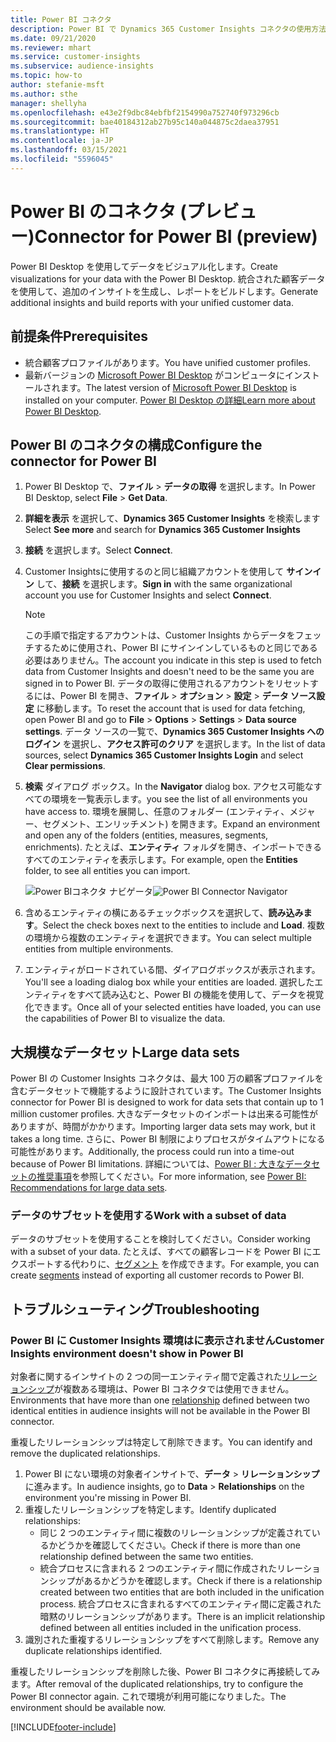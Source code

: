 ```yaml
---
title: Power BI コネクタ
description: Power BI で Dynamics 365 Customer Insights コネクタの使用方法を学びます。
ms.date: 09/21/2020
ms.reviewer: mhart
ms.service: customer-insights
ms.subservice: audience-insights
ms.topic: how-to
author: stefanie-msft
ms.author: sthe
manager: shellyha
ms.openlocfilehash: e43e2f9dbc84ebfbf2154990a752740f973296cb
ms.sourcegitcommit: bae40184312ab27b95c140a044875c2daea37951
ms.translationtype: HT
ms.contentlocale: ja-JP
ms.lasthandoff: 03/15/2021
ms.locfileid: "5596045"
---
```

# <a name="connector-for-power-bi-preview"></a><span data-ttu-id="4c3ed-103">Power BI のコネクタ (プレビュー)</span><span class="sxs-lookup"><span data-stu-id="4c3ed-103">Connector for Power BI (preview)</span></span>

<span data-ttu-id="4c3ed-104">Power BI Desktop を使用してデータをビジュアル化します。</span><span class="sxs-lookup"><span data-stu-id="4c3ed-104">Create visualizations for your data with the Power BI Desktop.</span></span> <span data-ttu-id="4c3ed-105">統合された顧客データを使用して、追加のインサイトを生成し、レポートをビルドします。</span><span class="sxs-lookup"><span data-stu-id="4c3ed-105">Generate additional insights and build reports with your unified customer data.</span></span>

## <a name="prerequisites"></a><span data-ttu-id="4c3ed-106">前提条件</span><span class="sxs-lookup"><span data-stu-id="4c3ed-106">Prerequisites</span></span>

- <span data-ttu-id="4c3ed-107">統合顧客プロファイルがあります。</span><span class="sxs-lookup"><span data-stu-id="4c3ed-107">You have unified customer profiles.</span></span>
- <span data-ttu-id="4c3ed-108">最新バージョンの [Microsoft Power BI Desktop](https://powerbi.microsoft.com/desktop/) がコンピュータにインストールされます。</span><span class="sxs-lookup"><span data-stu-id="4c3ed-108">The latest version of [Microsoft Power BI Desktop](https://powerbi.microsoft.com/desktop/) is installed on your computer.</span></span> <span data-ttu-id="4c3ed-109">[Power BI Desktop の詳細](/power-bi/desktop-what-is-desktop)</span><span class="sxs-lookup"><span data-stu-id="4c3ed-109">[Learn more about Power BI Desktop](/power-bi/desktop-what-is-desktop).</span></span>

## <a name="configure-the-connector-for-power-bi"></a><span data-ttu-id="4c3ed-110">Power BI のコネクタの構成</span><span class="sxs-lookup"><span data-stu-id="4c3ed-110">Configure the connector for Power BI</span></span>

1. <span data-ttu-id="4c3ed-111">Power BI Desktop で、**ファイル** > **データの取得** を選択します。</span><span class="sxs-lookup"><span data-stu-id="4c3ed-111">In Power BI Desktop, select **File** > **Get Data**.</span></span>

1. <span data-ttu-id="4c3ed-112">**詳細を表示** を選択して、**Dynamics 365 Customer Insights** を検索します</span><span class="sxs-lookup"><span data-stu-id="4c3ed-112">Select **See more** and search for **Dynamics 365 Customer Insights**</span></span>

1. <span data-ttu-id="4c3ed-113">**接続** を選択します。</span><span class="sxs-lookup"><span data-stu-id="4c3ed-113">Select **Connect**.</span></span>

1. <span data-ttu-id="4c3ed-114">Customer Insightsに使用するのと同じ組織アカウントを使用して **サインイン** して、**接続** を選択します。</span><span class="sxs-lookup"><span data-stu-id="4c3ed-114">**Sign in** with the same organizational account you use for Customer Insights and select **Connect**.</span></span>
   > [!NOTE]
   > <span data-ttu-id="4c3ed-115">この手順で指定するアカウントは、Customer Insights からデータをフェッチするために使用され、Power BI にサインインしているものと同じである必要はありません。</span><span class="sxs-lookup"><span data-stu-id="4c3ed-115">The account you indicate in this step is used to fetch data from Customer Insights and doesn't need to be the same you are signed in to Power BI.</span></span> <span data-ttu-id="4c3ed-116">データの取得に使用されるアカウントをリセットするには、Power BI を開き、**ファイル** > **オプション** > **設定** > **データ ソース設定** に移動します。</span><span class="sxs-lookup"><span data-stu-id="4c3ed-116">To reset the account that is used for data fetching, open Power BI and go to **File** > **Options** > **Settings** > **Data source settings**.</span></span> <span data-ttu-id="4c3ed-117">データ ソースの一覧で、**Dynamics 365 Customer Insights へのログイン** を選択し、**アクセス許可のクリア** を選択します。</span><span class="sxs-lookup"><span data-stu-id="4c3ed-117">In the list of data sources, select **Dynamics 365 Customer Insights Login** and select **Clear permissions**.</span></span>  

1. <span data-ttu-id="4c3ed-118">**検索** ダイアログ ボックス。</span><span class="sxs-lookup"><span data-stu-id="4c3ed-118">In the **Navigator** dialog box.</span></span> <span data-ttu-id="4c3ed-119">アクセス可能なすべての環境を一覧表示します。</span><span class="sxs-lookup"><span data-stu-id="4c3ed-119">you see the list of all environments you have access to.</span></span> <span data-ttu-id="4c3ed-120">環境を展開し、任意のフォルダー (エンティティ、メジャー、セグメント、エンリッチメント) を開きます。</span><span class="sxs-lookup"><span data-stu-id="4c3ed-120">Expand an environment and open any of the folders (entities, measures, segments, enrichments).</span></span> <span data-ttu-id="4c3ed-121">たとえば、**エンティティ** フォルダを開き、インポートできるすべてのエンティティを表示します。</span><span class="sxs-lookup"><span data-stu-id="4c3ed-121">For example, open the **Entities** folder, to see all entities you can import.</span></span>

   <span data-ttu-id="4c3ed-122">![Power BIコネクタ ナビゲータ](media/power-bi-navigator.png "Power BI コネクタ ナビゲーター")</span><span class="sxs-lookup"><span data-stu-id="4c3ed-122">![Power BI Connector Navigator](media/power-bi-navigator.png "Power BI Connector Navigator")</span></span>

1. <span data-ttu-id="4c3ed-123">含めるエンティティの横にあるチェックボックスを選択して、**読み込みます**。</span><span class="sxs-lookup"><span data-stu-id="4c3ed-123">Select the check boxes next to the entities to include and **Load**.</span></span> <span data-ttu-id="4c3ed-124">複数の環境から複数のエンティティを選択できます。</span><span class="sxs-lookup"><span data-stu-id="4c3ed-124">You can select multiple entities from multiple environments.</span></span>

1. <span data-ttu-id="4c3ed-125">エンティティがロードされている間、ダイアログボックスが表示されます。</span><span class="sxs-lookup"><span data-stu-id="4c3ed-125">You'll see a loading dialog box while your entities are loaded.</span></span> <span data-ttu-id="4c3ed-126">選択したエンティティをすべて読み込むと、Power BI の機能を使用して、データを視覚化できます。</span><span class="sxs-lookup"><span data-stu-id="4c3ed-126">Once all of your selected entities have loaded, you can use the capabilities of Power BI to visualize the data.</span></span>

## <a name="large-data-sets"></a><span data-ttu-id="4c3ed-127">大規模なデータセット</span><span class="sxs-lookup"><span data-stu-id="4c3ed-127">Large data sets</span></span>

<span data-ttu-id="4c3ed-128">Power BI の Customer Insights コネクタは、最大 100 万の顧客プロファイルを含むデータセットで機能するように設計されています。</span><span class="sxs-lookup"><span data-stu-id="4c3ed-128">The Customer Insights connector for Power BI is designed to work for data sets that contain up to 1 million customer profiles.</span></span> <span data-ttu-id="4c3ed-129">大きなデータセットのインポートは出来る可能性がありますが、時間がかかります。</span><span class="sxs-lookup"><span data-stu-id="4c3ed-129">Importing larger data sets may work, but it takes a long time.</span></span> <span data-ttu-id="4c3ed-130">さらに、Power BI 制限によりプロセスがタイムアウトになる可能性があります。</span><span class="sxs-lookup"><span data-stu-id="4c3ed-130">Additionally, the process could run into a time-out because of Power BI limitations.</span></span> <span data-ttu-id="4c3ed-131">詳細については、[Power BI : 大きなデータセットの推奨事項](/power-bi/admin/service-premium-what-is#large-datasets)を参照してください。</span><span class="sxs-lookup"><span data-stu-id="4c3ed-131">For more information, see [Power BI: Recommendations for large data sets](/power-bi/admin/service-premium-what-is#large-datasets).</span></span> 

### <a name="work-with-a-subset-of-data"></a><span data-ttu-id="4c3ed-132">データのサブセットを使用する</span><span class="sxs-lookup"><span data-stu-id="4c3ed-132">Work with a subset of data</span></span>

<span data-ttu-id="4c3ed-133">データのサブセットを使用することを検討してください。</span><span class="sxs-lookup"><span data-stu-id="4c3ed-133">Consider working with a subset of your data.</span></span> <span data-ttu-id="4c3ed-134">たとえば、すべての顧客レコードを Power BI にエクスポートする代わりに、[セグメント](segments.md) を作成できます。</span><span class="sxs-lookup"><span data-stu-id="4c3ed-134">For example, you can create [segments](segments.md) instead of exporting all customer records to Power BI.</span></span>

## <a name="troubleshooting"></a><span data-ttu-id="4c3ed-135">トラブルシューティング​​</span><span class="sxs-lookup"><span data-stu-id="4c3ed-135">Troubleshooting</span></span>

### <a name="customer-insights-environment-doesnt-show-in-power-bi"></a><span data-ttu-id="4c3ed-136">Power BI に Customer Insights 環境はに表示されません</span><span class="sxs-lookup"><span data-stu-id="4c3ed-136">Customer Insights environment doesn't show in Power BI</span></span>

<span data-ttu-id="4c3ed-137">対象者に関するインサイトの 2 つの同一エンティティ間で定義された[リレーションシップ](relationships.md)が複数ある環境は、Power BI コネクタでは使用できません。</span><span class="sxs-lookup"><span data-stu-id="4c3ed-137">Environments that have more than one [relationship](relationships.md) defined between two identical entities in audience insights will not be available in the Power BI connector.</span></span>

<span data-ttu-id="4c3ed-138">重複したリレーションシップは特定して削除できます。</span><span class="sxs-lookup"><span data-stu-id="4c3ed-138">You can identify and remove the duplicated relationships.</span></span>

1. <span data-ttu-id="4c3ed-139">Power BI にない環境の対象者インサイトで、**データ** > **リレーションシップ** に進みます。</span><span class="sxs-lookup"><span data-stu-id="4c3ed-139">In audience insights, go to **Data** > **Relationships** on the environment you're missing in Power BI.</span></span>
2. <span data-ttu-id="4c3ed-140">重複したリレーションシップを特定します。</span><span class="sxs-lookup"><span data-stu-id="4c3ed-140">Identify duplicated relationships:</span></span>
   - <span data-ttu-id="4c3ed-141">同じ 2 つのエンティティ間に複数のリレーションシップが定義されているかどうかを確認してください。</span><span class="sxs-lookup"><span data-stu-id="4c3ed-141">Check if there is more than one relationship defined between the same two entities.</span></span>
   - <span data-ttu-id="4c3ed-142">統合プロセスに含まれる 2 つのエンティティ間に作成されたリレーションシップがあるかどうかを確認します。</span><span class="sxs-lookup"><span data-stu-id="4c3ed-142">Check if there is a relationship created between two entities that are both included in the unification process.</span></span> <span data-ttu-id="4c3ed-143">統合プロセスに含まれるすべてのエンティティ間に定義された暗黙のリレーションシップがあります。</span><span class="sxs-lookup"><span data-stu-id="4c3ed-143">There is an implicit relationship defined between all entities included in the unification process.</span></span>
3. <span data-ttu-id="4c3ed-144">識別された重複するリレーションシップをすべて削除します。</span><span class="sxs-lookup"><span data-stu-id="4c3ed-144">Remove any duplicate relationships identified.</span></span>

<span data-ttu-id="4c3ed-145">重複したリレーションシップを削除した後、Power BI コネクタに再接続してみます。</span><span class="sxs-lookup"><span data-stu-id="4c3ed-145">After removal of the duplicated relationships, try to configure the Power BI connector again.</span></span> <span data-ttu-id="4c3ed-146">これで環境が利用可能になりました。</span><span class="sxs-lookup"><span data-stu-id="4c3ed-146">The environment should be available now.</span></span>

[!INCLUDE[footer-include](../includes/footer-banner.md)]